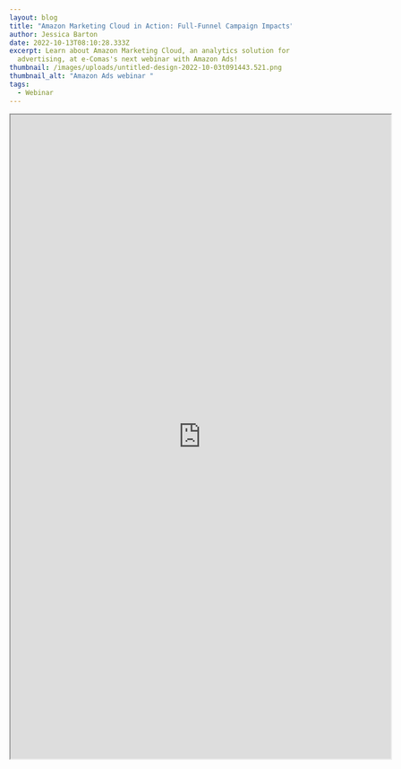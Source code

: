```yaml
---
layout: blog
title: "Amazon Marketing Cloud in Action: Full-Funnel Campaign Impacts"
author: Jessica Barton
date: 2022-10-13T08:10:28.333Z
excerpt: Learn about Amazon Marketing Cloud, an analytics solution for Amazon
  advertising, at e-Comas's next webinar with Amazon Ads!
thumbnail: /images/uploads/untitled-design-2022-10-03t091443.521.png
thumbnail_alt: "Amazon Ads webinar "
tags:
  - Webinar
---
```

<iframe src="https://us02web.zoom.us/webinar/register/WN_IZebPKArSAepcxm7av93rg" width="680" height="1150"></iframe>